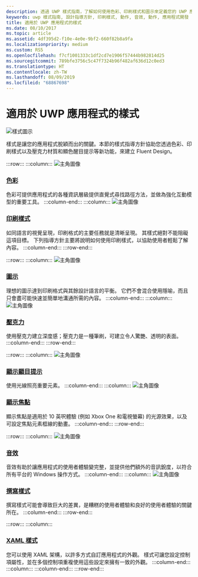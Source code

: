 ```yaml
---
description: 透過 UWP 樣式指南，了解如何使用色彩、印刷樣式和圖示來定義您的 UWP 應用程式的特質。
keywords: uwp 樣式指南, 設計指導方針, 印刷樣式, 動作, 音效, 動作, 應用程式開發
title: 適用於 UWP 應用程式的樣式
ms.date: 08/10/2017
ms.topic: article
ms.assetid: 4df395d2-f10e-4e0e-9bf2-660f82b8a9fa
ms.localizationpriority: medium
ms.custom: RS5
ms.openlocfilehash: f7cf1001333c1df2cd7e1906f57444b982814d25
ms.sourcegitcommit: 789bfe3756c5c47f7324b96f482af636d12c0ed3
ms.translationtype: HT
ms.contentlocale: zh-TW
ms.lasthandoff: 08/09/2019
ms.locfileid: "68867698"
---
```

# <a name="style-for-uwp-apps"></a>適用於 UWP 應用程式的樣式

![樣式圖示](../images/style-2x.png)

樣式是讓您的應用程式脫穎而出的關鍵。本節的樣式指導方針協助您透過色彩、印刷樣式以及壓克力材質和顯色醒目提示等新功能，來建立 Fluent Design。

:::row:::
    :::column:::
![主角圖像](images/header-color.svg)
### <a name="colorcolormd"></a>[色彩](color.md)
色彩可提供應用程式的各種資訊層級提供直覺式尋找路徑方法，並做為強化互動模型的重要工具。
    :::column-end:::
    :::column:::
![主角圖像](images/header-typography.svg)
### <a name="typographytypographymd"></a>[印刷樣式](typography.md)
如同語言的視覺呈現，印刷格式的主要任務就是清晰呈現。 其樣式絕對不能阻礙這項目標。 下列指導方針主要將說明如何使用印刷樣式，以協助使用者輕鬆了解內容。 
    :::column-end:::
:::row-end:::

:::row:::
    :::column:::
![主角圖像](images/header-icons.svg)
### <a name="iconsiconsmd"></a>[圖示](icons.md)
理想的圖示達到印刷格式與其餘設計語言的平衡。 它們不會混合使用隱喻，而且只會盡可能快速並簡單地溝通所需的內容。
    :::column-end:::
    :::column:::
![主角圖像](images/header-acrylic.svg)
### <a name="acrylicacrylicmd"></a>[壓克力](acrylic.md)
使用壓克力建立深度感；壓克力是一種筆刷，可建立令人驚艷、透明的表面。
    :::column-end:::
:::row-end:::

:::row:::
    :::column:::
![主角圖像](images/header-reveal-highlight.svg)
### <a name="reveal-highlightrevealmd"></a>[顯示顯目提示](reveal.md)
使用光線照亮重要元素。
    :::column-end:::
    :::column:::
![主角圖像](images/header-reveal-focus.svg)
### <a name="reveal-focusreveal-focusmd"></a>[顯示焦點](reveal-focus.md)
顯示焦點是適用於 10 英呎體驗 (例如 Xbox One 和電視螢幕) 的光源效果，以及可設定焦點元素框線的動畫。
    :::column-end:::
:::row-end:::

:::row:::
    :::column:::
![主角圖像](images/header-sound.svg)
### <a name="soundsoundmd"></a>[音效](sound.md)
音效有助於讓應用程式的使用者體驗變完整，並提供他們額外的音訊銳度，以符合所有平台的 Windows 操作方式。
    :::column-end:::
    :::column:::
![主角圖像](images/header-writing-style.gif)
### <a name="writing-stylewriting-stylemd"></a>[撰寫樣式](writing-style.md)
撰寫樣式可能會導致巨大的差異，是糟糕的使用者體驗和良好的使用者體驗的關鍵所在。
    :::column-end:::
:::row-end:::

:::row:::
    :::column:::
### <a name="xaml-stylescontrols-and-patternsxaml-stylesmd"></a>[XAML 樣式](../controls-and-patterns/xaml-styles.md)
您可以使用 XAML 架構，以許多方式自訂應用程式的外觀。 樣式可讓您設定控制項屬性，並在多個控制項重複使用這些設定來擁有一致的外觀。
    :::column-end:::
    :::column:::
    :::column-end:::
:::row-end:::
